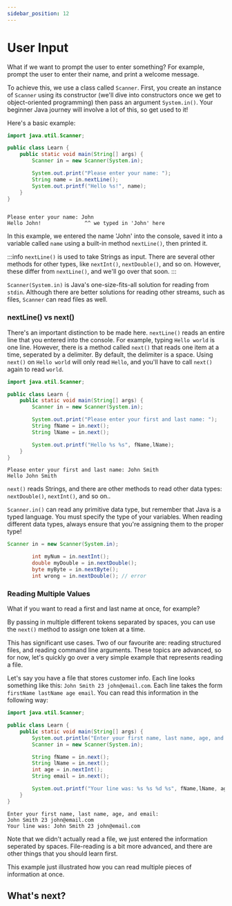 ```yaml
---
sidebar_position: 12
---
```


# User Input

What if we want to prompt the user to enter something? For example, prompt the user to enter their name, and print a welcome message.

To achieve this, we use a class called `Scanner`. First, you create an instance of `Scanner` using its constructor (we'll dive into constructors once we get to object-oriented programming) then pass an argument `System.in()`. Your beginner Java journey will involve a lot of this, so get used to it!

Here's a basic example:

```java
import java.util.Scanner;

public class Learn {
    public static void main(String[] args) {
        Scanner in = new Scanner(System.in);

        System.out.print("Please enter your name: ");
        String name = in.nextLine();
        System.out.printf("Hello %s!", name);
    }
}
```

```
                            
Please enter your name: John
Hello John!              ^^ we typed in 'John' here
```

In this example, we entered the name 'John' into the console, saved it into a variable called `name` using a built-in method `nextLine()`, then printed it.

:::info
`nextLine()` is used to take Strings as input. There are several other methods for other types, like `nextInt()`, `nextDouble()`, and so on. However, these differ from `nextLine()`, and we'll go over that soon.
:::

`Scanner(System.in)` is Java's one-size-fits-all solution for reading from `stdin`. Although there are better solutions for reading other streams, such as files, `Scanner` can read files as well.

### nextLine() vs next()

There's an important distinction to be made here. `nextLine()` reads an entire line that you entered into the console. For example, typing `Hello world` is one line. However, there is a method called `next()` that reads one item at a time, seperated by a delimiter. By default, the delimiter is a space. Using `next()` on `Hello world` will only read `Hello`, and you'll have to call `next()` again to read `world`.  

```java
import java.util.Scanner;

public class Learn {
    public static void main(String[] args) {
        Scanner in = new Scanner(System.in);

        System.out.print("Please enter your first and last name: ");
        String fName = in.next();
        String lName = in.next();

        System.out.printf("Hello %s %s", fName,lName);
    }
}

```

```
Please enter your first and last name: John Smith
Hello John Smith
```

`next()` reads Strings, and there are other methods to read other data types: `nextDouble()`, `nextInt()`, and so on..

`Scanner.in()` can read any primitive data type, but remember that Java is a typed language. You must specify the type of your variables. When reading different data types, always ensure that you're assigning them to the proper type!

```java
Scanner in = new Scanner(System.in);

        int myNum = in.nextInt();
        double myDouble = in.nextDouble();
        byte myByte = in.nextByte();
        int wrong = in.nextDouble(); // error
```

### Reading Multiple Values

What if you want to read a first and last name at once, for example?

By passing in multiple different tokens separated by spaces, you can use the `next()` method to assign one token at a time. 

This has significant use cases. Two of our favourite are: reading structured files, and reading command line arguments. These topics are advanced, so for now, let's quickly go over a very simple example that represents reading a file.

Let's say you have a file that stores customer info. Each line looks something like this: `John Smith 23 john@email.com`. Each line takes the form `firstName lastName age email`. You can read this information in the following way:

```java
import java.util.Scanner;

public class Learn {
    public static void main(String[] args) {
        System.out.println("Enter your first name, last name, age, and email: ");
        Scanner in = new Scanner(System.in);

        String fName = in.next();
        String lName = in.next();
        int age = in.nextInt();
        String email = in.next();

        System.out.printf("Your line was: %s %s %d %s", fName,lName, age, email);
    }
}
```

```
Enter your first name, last name, age, and email: 
John Smith 23 john@email.com
Your line was: John Smith 23 john@email.com
```

Note that we didn't actually read a file, we just entered the information seperated by spaces. File-reading is a bit more advanced, and there are other things that you should learn first.

This example just illustrated how you can read multiple pieces of information at once.

## What's next?
